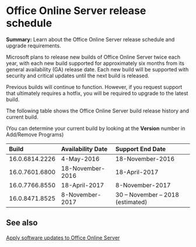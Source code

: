 # Office Online Server release schedule

 **Summary:** Learn about the Office Online Server release schedule and upgrade requirements.
  
    
    


Microsoft plans to release new builds of Office Online Server twice each year, with each new build supported for approximately six months from its general availability (GA) release date. Each new build will be supported with security and critical updates until the next build is released.
  
    
    


Previous builds will continue to function. However, if you request support that ultimately requires a hotfix, you will be required to upgrade to the latest build.
  
    
    


The following table shows the Office Online Server build release history and current build.
  
    
    


(You can determine your current build by looking at the **Version** number in Add/Remove Programs)
  
    
    



|**Build**|**Availability Date**|**Support End Date**|
|:-----|:-----|:-----|
|16.0.6814.2226  <br/> |4-May-2016  <br/> |18-November-2016  <br/> |
|16.0.7601.6800  <br/> |18-November-2016  <br/> |18-April-2017  <br/> |
|16.0.7766.8550  <br/> |18-April-2017  <br/> |8-November-2017 <br/> |
|16.0.8471.8525  <br/> |8-November-2017  <br/> |30 – November – 2018 (estimated)  <br/> |
   

## See also


#### 


  
    
    
 [Apply software updates to Office Online Server](apply-software-updates-to-office-online-server.md)
